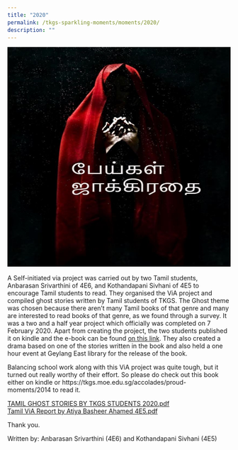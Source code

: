 ```yaml
---
title: "2020"
permalink: /tkgs-sparkling-moments/moments/2020/
description: ""
---
```



<img src="/images/20a.jpg">
<p>A Self-initiated via project was carried out by two Tamil students, Anbarasan Srivarthini of 4E6, and Kothandapani Sivhani of 4E5 to encourage Tamil students to read. They organised the ViA project and compiled ghost stories written by Tamil students of TKGS. The Ghost theme was chosen because there aren&rsquo;t many Tamil books of that genre and many are interested to read books of that genre, as we found through a survey. It was a two and a half year project which officially was completed on 7 February 2020. Apart from creating the project, the two students published it on kindle and the e-book can be found&nbsp;<a href="https://www.amazon.com/dp/B084F574TN/ref=sr_1_1?keywords=%E0%AE%AA%E0%AF%87%E0%AE%AF%E0%AF%8D%E0%AE%95%E0%AE%B3%E0%AF%8D+%E0%AE%9C%E0%AE%BE%E0%AE%95%E0%AF%8D%E0%AE%95%E0%AE%BF%E0%AE%B0%E0%AE%A4%E0%AF%88&amp;qid=1580639788&amp;s=digital-text&amp;sr=1-1" target="_blank" rel="noopener" data-saferedirecturl="https://www.google.com/url?q=https://www.amazon.com/dp/B084F574TN/ref%3Dsr_1_1?keywords%3D%25E0%25AE%25AA%25E0%25AF%2587%25E0%25AE%25AF%25E0%25AF%258D%25E0%25AE%2595%25E0%25AE%25B3%25E0%25AF%258D%2B%25E0%25AE%259C%25E0%25AE%25BE%25E0%25AE%2595%25E0%25AF%258D%25E0%25AE%2595%25E0%25AE%25BF%25E0%25AE%25B0%25E0%25AE%25A4%25E0%25AF%2588%26qid%3D1580639788%26s%3Ddigital-text%26sr%3D1-1&amp;source=gmail&amp;ust=1601424667359000&amp;usg=AFQjCNEt8sShWGg1sSVFtTBON2QskuZy6A">on this link</a>.&nbsp;They also created a drama based on one of the stories written in the book and also held a one hour event at Geylang East library for the release of the book.&nbsp;</p>
<p>Balancing school work along with this ViA project was quite tough, but it turned out really worthy of their effort. So please do check out this book either on kindle or&nbsp;https://tkgs.moe.edu.sg/accolades/proud-moments/2014&nbsp;to read it.</p>
<p><a href="/files/TAMIL%20GHOST%20STORIES%20BY%20TKGS%20STUDENTS%202020.pdf">TAMIL GHOST STORIES BY TKGS STUDENTS 2020.pdf</a>&nbsp;<br /><a href="/files/Tamil%20ViA%20Report%20by%20Atiya%20Basheer%20Ahamed%204E5.pdf">Tamil ViA Report by Atiya Basheer Ahamed 4E5.pdf</a>&nbsp;</p>
<p>Thank you.</p>
<p>Written by: Anbarasan Srivarthini (4E6) and Kothandapani Sivhani (4E5)</p>
